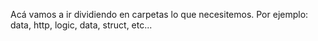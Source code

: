 Acá vamos a ir dividiendo en carpetas lo que necesitemos. Por ejemplo: data, http, logic, data, struct, etc...
